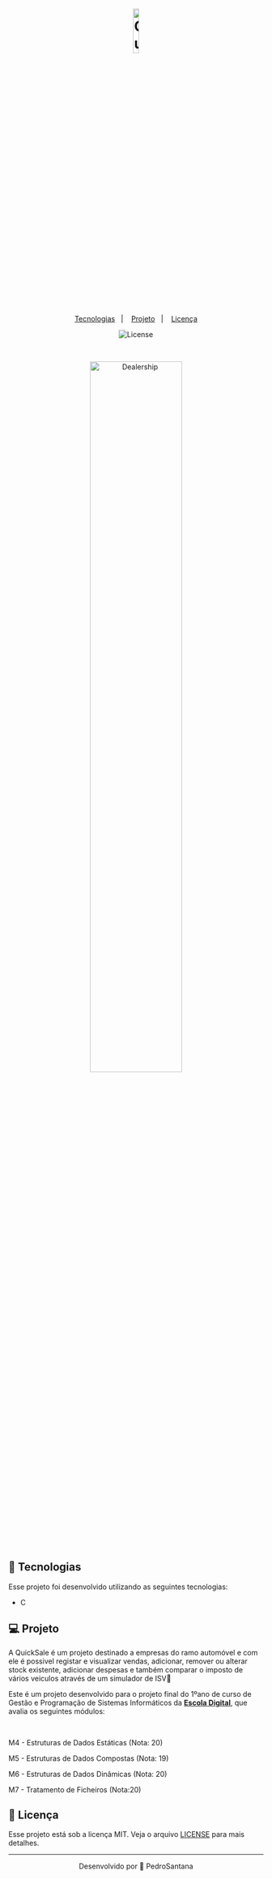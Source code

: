 <h1 align="center">
    <img alt="QuickSaleLogo" title="QuickSale" src="https://cdn.discordapp.com/attachments/547492245897478164/796386452014759966/e.png" width="15%" />
</h1>

<p align="center">
  <a href="#rocket-tecnologias">Tecnologias</a>&nbsp;&nbsp;&nbsp;|&nbsp;&nbsp;&nbsp;
  <a href="#-projeto">Projeto</a>&nbsp;&nbsp;&nbsp;|&nbsp;&nbsp;&nbsp;
  <a href="#memo-licença">Licença</a>
</p>

<p align="center">
  <img  src="https://img.shields.io/static/v1?label=license&message=MIT&color=8257E6&labelColor=121214" alt="License">
</p>

<br>

<p align="center">
  <img alt="Dealership" src="https://101content.com/wp-content/uploads/2019/05/BMW-dealership-photography-auto-dealership-360-tour-company-virtual-tours-for-automotive-dealerships.jpg" width="60%">
</p>

## 🚀 Tecnologias

Esse projeto foi desenvolvido utilizando as seguintes tecnologias:

- C

## 💻 Projeto

A QuickSale é um projeto destinado a empresas do ramo automóvel e com ele é possivel registar e visualizar vendas, adicionar, remover ou alterar stock existente, adicionar despesas e também comparar o imposto de vários veiculos através de um simulador de ISV💜 

Este é um projeto desenvolvido para o projeto final do 1ºano de curso de Gestão e Programação de Sistemas Informáticos da **[Escola Digital](https://escoladigital.com/)**, que avalia os seguintes módulos:

<br>
    <p>M4 - Estruturas de Dados Estáticas (Nota: 20)<p>
    <p>M5 - Estruturas de Dados Compostas (Nota: 19)<p>
    <p>M6 - Estruturas de Dados Dinâmicas (Nota: 20)<p>
    <p>M7 - Tratamento de Ficheiros (Nota:20)<p>

## 📝 Licença

Esse projeto está sob a licença MIT. Veja o arquivo [LICENSE](LICENSE.md) para mais detalhes.

---

<p align="center">Desenvolvido por 💜 PedroSantana</p>
